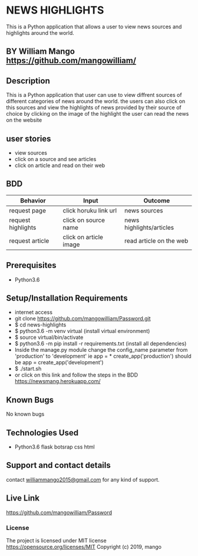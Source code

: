 # NEWS HIGHLIGHTS
This is a Python application that allows a user to view news sources and highlights around the world.

## BY William Mango https://github.com/mangowilliam/

## Description
This is a Python application that user can use to view diffrent sources of different categories of news around the world.
the users can also click on this sources and view the highlights of news provided by their source of choice
by clicking on the image of the highlight the user can read the news on the website

## user stories
* view sources
* click on a source and see articles
* click on article and read on their web
## BDD
| Behavior           | Input                 | Outcome                            |
| -------------------|-----------------------| -----------------------------------|
| request page       | click horuku link url | news sources                       |
| request highlights | click on source name  | news highlights/articles           |
| request article    | click on article image| read article on the web            |

## Prerequisites
* Python3.6
## Setup/Installation Requirements
* internet access
* git clone https://github.com/mangowilliam/Password.git
* $ cd news-highlights
* $ python3.6 -m venv virtual (install virtual environment)
* $ source virtual/bin/activate
* $ python3.6 -m pip install -r requirements.txt (install all dependencies)
* Inside the manage.py module change the config_name parameter from 'production' to 'development' ie app = * create_app('production') should be app = create_app('development')
* $ ./start.sh
* or click on this link and follow the steps in the BDD https://newsmang.herokuapp.com/ 
## Known Bugs

No known bugs

## Technologies Used
- Python3.6
flask botsrap
css
html 
## Support and contact details
contact williammango2015@gmail.com for any kind of support.
## Live Link
https://github.com/mangowilliam/Password

### License

The project is licensed under MIT license https://opensource.org/licenses/MIT
Copyright (c) 2019, mango
